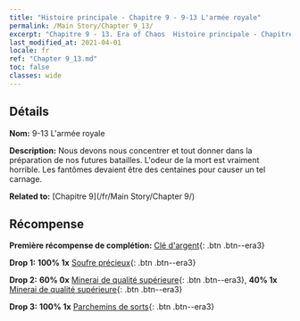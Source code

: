 ```yaml
---
title: "Histoire principale - Chapitre 9 - 9-13 L'armée royale"
permalink: /Main Story/Chapter 9_13/
excerpt: "Chapitre 9 - 13. Era of Chaos  Histoire principale - Chapitre 9_13. 9-13 L'armée royale"
last_modified_at: 2021-04-01
locale: fr
ref: "Chapter 9_13.md"
toc: false
classes: wide
---
```


## Détails

 **Nom:** 9-13 L'armée royale

 **Description:** Nous devons nous concentrer et tout donner dans la préparation de nos futures batailles. L'odeur de la mort est vraiment horrible. Les fantômes devaient être des centaines pour causer un tel carnage.

 **Related to:** [Chapitre 9](/fr/Main Story/Chapter 9/)

## Récompense

 **Première récompense de complétion:** [Clé d'argent](/fr/Items/con_693/){: .btn .btn--era3}

 **Drop 1:** **100% 1x** [Soufre précieux](/fr/Items/mat_29/){: .btn .btn--era3}

 **Drop 2:** **60% 0x** [Minerai de qualité supérieure](/fr/Items/mat_19/){: .btn .btn--era3}, **40% 1x** [Minerai de qualité supérieure](/fr/Items/mat_19/){: .btn .btn--era3}

 **Drop 3:** **100% 1x** [Parchemins de sorts](/fr/Items/con_694/){: .btn .btn--era3}


